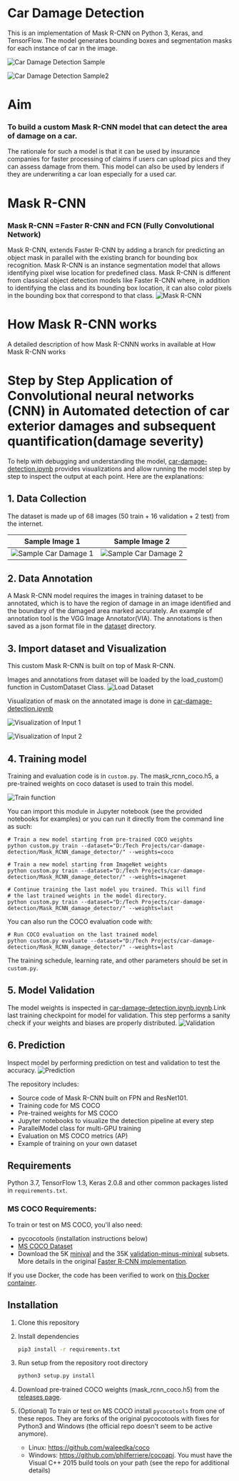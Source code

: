 # Car Damage Detection

This is an implementation of Mask R-CNN on Python 3, Keras, and TensorFlow. The model generates bounding boxes and segmentation masks for each instance of car in the image.

![Car Damage Detection Sample](media/result1.gif)

![Car Damage Detection Sample2](media/result2.gif)

# Aim
### To build a custom Mask R-CNN model that can detect the area of damage on a car.
The rationale for such a model is that it can be used by insurance companies for faster processing of claims if users can upload pics and they can assess damage from them. This model can also be used by lenders if they are underwriting a car loan especially for a used car.

# Mask R-CNN
### Mask R-CNN = Faster R-CNN and FCN (Fully Convolutional Network)
Mask R-CNN, extends Faster R-CNN by adding a branch for predicting an object mask in parallel with the existing branch for bounding box recognition. Mask R-CNN is an instance segmentation model that allows identifying pixel wise location for predefined class. Mask R-CNN is different from classical object detection models like Faster R-CNN where, in addition to identifying the class and its bounding box location, it can also color pixels in the bounding box that correspond to that class.
![Mask R-CNN](media/mask-rcnn.png)

# How Mask R-CNN works
A detailed description of how Mask R-CNNN works in available at How Mask R-CNN works 

# Step by Step Application of Convolutional neural networks (CNN) in Automated detection of car exterior damages and subsequent quantification(damage severity)
To help with debugging and understanding the model, [car-damage-detection.ipynb](car-damage-detection.ipynb) provides visualizations and allow running the model step by step to inspect the output at each point. Here are the explanations:


## 1. Data Collection
The dataset is made up of 68 images (50 train + 16 validation + 2 test) from the internet.

Sample Image 1             |   Sample Image 2
:-------------------------:|:-------------------------:
![Sample Car Damage 1](media/damage1.jpg)       |  ![Sample Car Damage 2](media/damage2.jpg)

## 2. Data Annotation
A Mask R-CNN model requires the images in training dataset to be annotated, which is to have the region of damage in an image identified and the boundary of the damaged area marked accurately.
An example of annotation tool is the VGG Image Annotator(VIA). The annotations is then saved as a json format file in the [dataset](/dataset) directory.

## 3. Import dataset and Visualization
This custom Mask R-CNN is built on top of Mask R-CNN.

Images and annotations from dataset will be loaded by the load_custom() function in CustomDataset Class.
![Load Dataset](media/load_function.PNG)

Visualization of mask on the annotated image is done in [car-damage-detection.ipynb](car-damage-detection.ipynb)

![Visualization of Input 1](media/visualization1.png)   

![Visualization of Input 2](media/visualization2.png)   


## 4. Training model
Training and evaluation code is in `custom.py`.
The mask_rcnn_coco.h5, a pre-trained weights on coco dataset is used to train this model.

![Train function](media/train_function.PNG)   

You can import this
module in Jupyter notebook (see the provided notebooks for examples) or you
can run it directly from the command line as such:

```
# Train a new model starting from pre-trained COCO weights
python custom.py train --dataset="D:/Tech Projects/car-damage-detection/Mask_RCNN_damage_detector/" --weights=coco

# Train a new model starting from ImageNet weights
python custom.py train --dataset="D:/Tech Projects/car-damage-detection/Mask_RCNN_damage_detector/" --weights=imagenet

# Continue training the last model you trained. This will find
# the last trained weights in the model directory.
python custom.py train --dataset="D:/Tech Projects/car-damage-detection/Mask_RCNN_damage_detector/" --weights=last
```

You can also run the COCO evaluation code with:
```
# Run COCO evaluation on the last trained model
python custom.py evaluate --dataset="D:/Tech Projects/car-damage-detection/Mask_RCNN_damage_detector/" --weights=last
```

The training schedule, learning rate, and other parameters should be set in `custom.py`.

## 5. Model Validation
The model weights is inspected in [car-damage-detection.ipynb.ipynb](car-damage-detection.ipynb.ipynb).Link last training checkpoint for model for validation. This step performs a sanity check if your weights and biases are properly distributed.
![Validation](media/validation1.png)   

## 6. Prediction
Inspect model by performing prediction on test and validation to test the accuracy.
![Prediction](media/prediction.PNG)   

The repository includes:
* Source code of Mask R-CNN built on FPN and ResNet101.
* Training code for MS COCO
* Pre-trained weights for MS COCO
* Jupyter notebooks to visualize the detection pipeline at every step
* ParallelModel class for multi-GPU training
* Evaluation on MS COCO metrics (AP)
* Example of training on your own dataset

## Requirements
Python 3.7, TensorFlow 1.3, Keras 2.0.8 and other common packages listed in `requirements.txt`.

### MS COCO Requirements:
To train or test on MS COCO, you'll also need:
* pycocotools (installation instructions below)
* [MS COCO Dataset](http://cocodataset.org/#home)
* Download the 5K [minival](https://dl.dropboxusercontent.com/s/o43o90bna78omob/instances_minival2014.json.zip?dl=0)
  and the 35K [validation-minus-minival](https://dl.dropboxusercontent.com/s/s3tw5zcg7395368/instances_valminusminival2014.json.zip?dl=0)
  subsets. More details in the original [Faster R-CNN implementation](https://github.com/rbgirshick/py-faster-rcnn/blob/master/data/README.md).

If you use Docker, the code has been verified to work on
[this Docker container](https://hub.docker.com/r/waleedka/modern-deep-learning/).


## Installation
1. Clone this repository
2. Install dependencies
   ```bash
   pip3 install -r requirements.txt
   ```
3. Run setup from the repository root directory
    ```bash
    python3 setup.py install
    ```
4. Download pre-trained COCO weights (mask_rcnn_coco.h5) from the [releases page](https://github.com/matterport/Mask_RCNN/releases).
5. (Optional) To train or test on MS COCO install `pycocotools` from one of these repos. They are forks of the original pycocotools with fixes for Python3 and Windows (the official repo doesn't seem to be active anymore).

    * Linux: https://github.com/waleedka/coco
    * Windows: https://github.com/philferriere/cocoapi.
    You must have the Visual C++ 2015 build tools on your path (see the repo for additional details)
